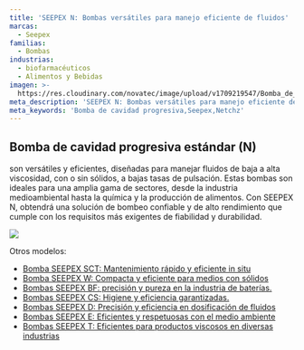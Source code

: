 ```yaml
---
title: 'SEEPEX N: Bombas versátiles para manejo eficiente de fluidos'
marcas:
  - Seepex
familias:
  - Bombas
industrias:
  - biofarmacéuticos
  - Alimentos y Bebidas
imagen: >-
  https://res.cloudinary.com/novatec/image/upload/v1709219547/Bomba_de_cavidad_progresiva_est%C3%A1ndar_N_Seepex_cy3h6o.jpg
meta_description: 'SEEPEX N: Bombas versátiles para manejo eficiente de fluidos'
meta_keywords: 'Bomba de cavidad progresiva,Seepex,Netchz'
---
```


## Bomba de cavidad progresiva estándar (N)

son versátiles y eficientes, diseñadas para manejar fluidos de baja a alta viscosidad, con o sin sólidos, a bajas tasas de pulsación. Estas bombas son ideales para una amplia gama de sectores, desde la industria medioambiental hasta la química y la producción de alimentos. Con SEEPEX N, obtendrá una solución de bombeo confiable y de alto rendimiento que cumple con los requisitos más exigentes de fiabilidad y durabilidad.

![](https://res.cloudinary.com/novatec/image/upload/v1709219547/Bomba_de_cavidad_progresiva_est%C3%A1ndar_N_Seepex_cy3h6o.jpg)

Otros modelos:

* [Bomba SEEPEX SCT: Mantenimiento rápido y eficiente in situ](https://www.novatec.cr/productos/seepex-sct-mantenimiento-r%C3%A1pido-y-eficiente-in-situ/)
* [Bomba SEEPEX W: Compacta y eficiente para medios con sólidos](https://www.novatec.cr/productos/seepex-w-compacta-y-eficiente-para-medios-con-s%C3%B3lidos/)
* [Bombas SEEPEX BF: precisión y pureza en la industria de baterías.](https://www.novatec.cr/productos/seepex-bf-precisi%C3%B3n-y-pureza-en-la-industria-de-bater%C3%ADas./)
* [Bombas SEEPEX CS: Higiene y eficiencia garantizadas.](https://www.novatec.cr/productos/seepex-cs-higiene-y-eficiencia-garantizadas./)
* [Bombas SEEPEX D: Precisión y eficiencia en dosificación de fluidos](https://www.novatec.cr/productos/seepex-d-precisi%C3%B3n-y-eficiencia-en-dosificaci%C3%B3n-de-fluidos/)
* [Bombas SEEPEX E: Eficientes y respetuosas con el medio ambiente](https://www.novatec.cr/productos/seepex-e-eficientes-y-respetuosas-con-el-medio-ambiente/)
* [Bombas SEEPEX T: Eficientes para productos viscosos en diversas industrias](https://www.novatec.cr/productos/seepex-t-eficientes-para-productos-viscosos-en-diversas-industrias/)
